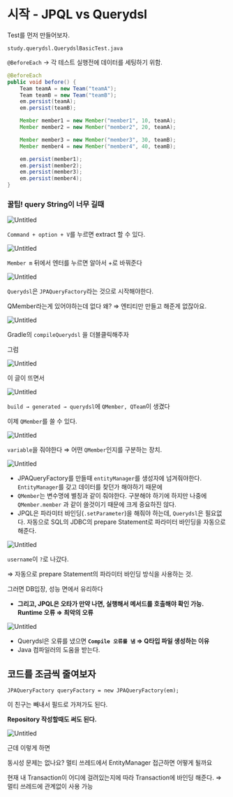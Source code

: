 # 시작 - JPQL vs Querydsl

Test를 먼저 만들어보자.

`study.querydsl.QuerydslBasicTest.java`

`@BeforeEach` -> 각 테스트 실행전에 데이터를 세팅하기 위함.

```java
@BeforeEach
public void before() {
    Team teamA = new Team("teamA");
    Team teamB = new Team("teamB");
    em.persist(teamA);
    em.persist(teamB);

    Member member1 = new Member("member1", 10, teamA);
    Member member2 = new Member("member2", 20, teamA);

    Member member3 = new Member("member3", 30, teamB);
    Member member4 = new Member("member4", 40, teamB);

    em.persist(member1);
    em.persist(member2);
    em.persist(member3);
    em.persist(member4);
}
```

### 꿀팁! query String이 너무 길때

![Untitled](%E1%84%89%E1%85%B5%E1%84%8C%E1%85%A1%E1%86%A8%20-%20JPQL%20vs%20Querydsl%20c1b06af3ad6040fdb2ae0adab7e20d1c/Untitled.png)

`Command + option + V`를 누르면 extract 할 수 있다.

![Untitled](%E1%84%89%E1%85%B5%E1%84%8C%E1%85%A1%E1%86%A8%20-%20JPQL%20vs%20Querydsl%20c1b06af3ad6040fdb2ae0adab7e20d1c/Untitled%201.png)

`Member m`  뒤에서 엔터를 누르면 알아서 +로 바꿔준다

![Untitled](%E1%84%89%E1%85%B5%E1%84%8C%E1%85%A1%E1%86%A8%20-%20JPQL%20vs%20Querydsl%20c1b06af3ad6040fdb2ae0adab7e20d1c/Untitled%202.png)

`Querydsl`은 `JPAQueryFactory`라는 것으로 시작해야한다.

QMember라는게 있어야하는데 없다 왜? ⇒ 엔티티만 만들고 해준게 없잖아요.

![Untitled](%E1%84%89%E1%85%B5%E1%84%8C%E1%85%A1%E1%86%A8%20-%20JPQL%20vs%20Querydsl%20c1b06af3ad6040fdb2ae0adab7e20d1c/Untitled%203.png)

Gradle의 `compileQuerydsl` 을 더블클릭해주자

그럼

![Untitled](%E1%84%89%E1%85%B5%E1%84%8C%E1%85%A1%E1%86%A8%20-%20JPQL%20vs%20Querydsl%20c1b06af3ad6040fdb2ae0adab7e20d1c/Untitled%204.png)

이 글이 뜨면서

![Untitled](%E1%84%89%E1%85%B5%E1%84%8C%E1%85%A1%E1%86%A8%20-%20JPQL%20vs%20Querydsl%20c1b06af3ad6040fdb2ae0adab7e20d1c/Untitled%205.png)

`build → generated → querydsl`에 `QMember, QTeam`이 생겼다

이제 `QMember`를 쓸 수 있다.

![Untitled](%E1%84%89%E1%85%B5%E1%84%8C%E1%85%A1%E1%86%A8%20-%20JPQL%20vs%20Querydsl%20c1b06af3ad6040fdb2ae0adab7e20d1c/Untitled%206.png)

`variable`을 줘야한다 ⇒ 어떤 `QMember`인지를 구분하는 장치.

![Untitled](%E1%84%89%E1%85%B5%E1%84%8C%E1%85%A1%E1%86%A8%20-%20JPQL%20vs%20Querydsl%20c1b06af3ad6040fdb2ae0adab7e20d1c/Untitled%207.png)

- JPAQueryFactory를 만들때 `entityManager`를 생성자에 넘겨줘야한다.
`EntityManager`를 갖고 데이터를 찾던가 해야하기 때문에
- `QMember`는 변수명에 별칭과 같이 줘야한다. 구분해야 하기에 
하지만 나중에 `QMember.member` 과 같이 쓸것이기 때문에 크게 중요하진 않다.
- JPQL은 파라미터 바인딩(`.setParameter`)을 해줘야 하는데, `Querydsl`은 필요없다. 자동으로 SQL의 JDBC의 prepare Statement로 파라미터 바인딩을 자동으로 해준다.

![Untitled](%E1%84%89%E1%85%B5%E1%84%8C%E1%85%A1%E1%86%A8%20-%20JPQL%20vs%20Querydsl%20c1b06af3ad6040fdb2ae0adab7e20d1c/Untitled%208.png)

`username`이 `?`로 나갔다.

⇒ 자동으로  prepare Statement의 파라미터 바인딩 방식을 사용하는 것.

그러면 DB입장, 성능 면에서 유리하다

- **그리고, JPQL은 오타가 만약 나면, 실행해서 메서드를 호출해야 확인 가능.
Runtime 오류 ⇒ 최악의 오류**

![Untitled](%E1%84%89%E1%85%B5%E1%84%8C%E1%85%A1%E1%86%A8%20-%20JPQL%20vs%20Querydsl%20c1b06af3ad6040fdb2ae0adab7e20d1c/Untitled%209.png)

- Querydsl은 오류를 냈으면 **`Compile 오류를 냄` ⇒ Q타입 파일 생성하는 이유**
- Java 컴파일러의 도움을 받는다.

## 코드를 조금씩 줄여보자

`JPAQueryFactory queryFactory = new JPAQueryFactory(em);`

이 친구는 빼내서 필드로 가져가도 된다.

**Repository 작성할때도 써도 된다.**

![Untitled](%E1%84%89%E1%85%B5%E1%84%8C%E1%85%A1%E1%86%A8%20-%20JPQL%20vs%20Querydsl%20c1b06af3ad6040fdb2ae0adab7e20d1c/Untitled%2010.png)

근데 이렇게 하면

동시성 문제는 없나요? 멀티 쓰레드에서  EntityManager 접근하면 어떻게 될까요

현재 내 Transaction이 어디에 걸려있는지에 따라 
Transaction에 바인딩 해준다. ⇒ 멀티 쓰레드에 관계없이 사용 가능